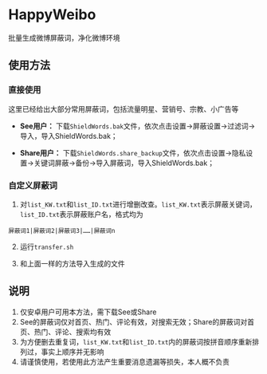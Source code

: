 # HappyWeibo
 批量生成微博屏蔽词，净化微博环境

## 使用方法
### 直接使用
这里已经给出大部分常用屏蔽词，包括流量明星、营销号、宗教、小广告等

* **See用户：** 下载`ShieldWords.bak`文件，依次点击设置->屏蔽设置->过滤词->导入，导入ShieldWords.bak；

* **Share用户：** 下载`ShieldWords.share_backup`文件，依次点击设置->隐私设置->关键词屏蔽->备份->导入屏蔽词，导入ShieldWords.bak；

### 自定义屏蔽词
1. 对`list_KW.txt`和`list_ID.txt`进行增删改查。`list_KW.txt`表示屏蔽关键词，`list_ID.txt`表示屏蔽账户名，格式均为
```
屏蔽词1|屏蔽词2|屏蔽词3|……|屏蔽词n
```
2. 运行`transfer.sh`

3. 和上面一样的方法导入生成的文件

## 说明
1. 仅安卓用户可用本方法，需下载See或Share
2. See的屏蔽词仅对首页、热门、评论有效，对搜索无效；Share的屏蔽词对首页、热门、评论、搜索均有效
3. 为方便删去重复词，`list_KW.txt`和`list_ID.txt`内的屏蔽词按拼音顺序重新排列过，事实上顺序并无影响
4. 请谨慎使用，若使用此方法产生重要消息遗漏等损失，本人概不负责
